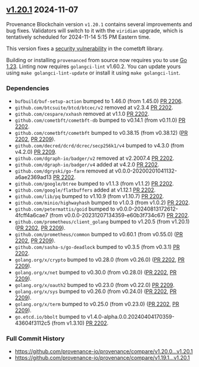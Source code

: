 ## [v1.20.1](https://github.com/provenance-io/provenance/releases/tag/v1.20.1) 2024-11-07

Provenance Blockchain version `v1.20.1` contains several improvements and bug fixes. Validators will switch to it with the `viridian` upgrade, which is tentatively scheduled for 2024-11-14 5:15 PM Eastern time.

This version fixes a [security vulnerability](https://github.com/cometbft/cometbft/security/advisories/GHSA-p7mv-53f2-4cwj) in the cometbft library.

Building or installing `provenanced` from source now requires you to use [Go 1.23](https://golang.org/dl/).
Linting now requires `golangci-lint` v1.60.2. You can update yours using `make golangci-lint-update` or install it using `make golangci-lint`.

### Dependencies

* `bufbuild/buf-setup-action` bumped to 1.46.0 (from 1.45.0) [PR 2206](https://github.com/provenance-io/provenance/pull/2206).
* `github.com/btcsuite/btcd/btcec/v2` removed at v2.3.4 [PR 2202](https://github.com/provenance-io/provenance/pull/2202).
* `github.com/cespare/xxhash` removed at v1.1.0 [PR 2202](https://github.com/provenance-io/provenance/pull/2202).
* `github.com/cometbft/cometbft-db` bumped to v0.14.1 (from v0.11.0) [PR 2202](https://github.com/provenance-io/provenance/pull/2202).
* `github.com/cometbft/cometbft` bumped to v0.38.15 (from v0.38.12) ([PR 2202](https://github.com/provenance-io/provenance/pull/2202), [PR 2209](https://github.com/provenance-io/provenance/pull/2209)).
* `github.com/decred/dcrd/dcrec/secp256k1/v4` bumped to v4.3.0 (from v4.2.0) [PR 2209](https://github.com/provenance-io/provenance/pull/2209).
* `github.com/dgraph-io/badger/v2` removed at v2.2007.4 [PR 2202](https://github.com/provenance-io/provenance/pull/2202).
* `github.com/dgraph-io/badger/v4` added at v4.2.0 [PR 2202](https://github.com/provenance-io/provenance/pull/2202).
* `github.com/dgryski/go-farm` removed at v0.0.0-20200201041132-a6ae2369ad13 [PR 2202](https://github.com/provenance-io/provenance/pull/2202).
* `github.com/google/btree` bumped to v1.1.3 (from v1.1.2) [PR 2202](https://github.com/provenance-io/provenance/pull/2202).
* `github.com/google/flatbuffers` added at v1.12.1 [PR 2202](https://github.com/provenance-io/provenance/pull/2202).
* `github.com/lib/pq` bumped to v1.10.9 (from v1.10.7) [PR 2202](https://github.com/provenance-io/provenance/pull/2202).
* `github.com/minio/highwayhash` bumped to v1.0.3 (from v1.0.2) [PR 2202](https://github.com/provenance-io/provenance/pull/2202).
* `github.com/petermattis/goid` bumped to v0.0.0-20240813172612-4fcff4a6cae7 (from v0.0.0-20231207134359-e60b3f734c67) [PR 2202](https://github.com/provenance-io/provenance/pull/2202).
* `github.com/prometheus/client_golang` bumped to v1.20.5 (from v1.20.1) ([PR 2202](https://github.com/provenance-io/provenance/pull/2202), [PR 2209](https://github.com/provenance-io/provenance/pull/2209)).
* `github.com/prometheus/common` bumped to v0.60.1 (from v0.55.0) ([PR 2202](https://github.com/provenance-io/provenance/pull/2202), [PR 2209](https://github.com/provenance-io/provenance/pull/2209)).
* `github.com/sasha-s/go-deadlock` bumped to v0.3.5 (from v0.3.1) [PR 2202](https://github.com/provenance-io/provenance/pull/2202).
* `golang.org/x/crypto` bumped to v0.28.0 (from v0.26.0) ([PR 2202](https://github.com/provenance-io/provenance/pull/2202), [PR 2209](https://github.com/provenance-io/provenance/pull/2209)).
* `golang.org/x/net` bumped to v0.30.0 (from v0.28.0) ([PR 2202](https://github.com/provenance-io/provenance/pull/2202), [PR 2209](https://github.com/provenance-io/provenance/pull/2209)).
* `golang.org/x/oauth2` bumped to v0.23.0 (from v0.22.0) [PR 2209](https://github.com/provenance-io/provenance/pull/2209).
* `golang.org/x/sys` bumped to v0.26.0 (from v0.24.0) ([PR 2202](https://github.com/provenance-io/provenance/pull/2202), [PR 2209](https://github.com/provenance-io/provenance/pull/2209)).
* `golang.org/x/term` bumped to v0.25.0 (from v0.23.0) ([PR 2202](https://github.com/provenance-io/provenance/pull/2202), [PR 2209](https://github.com/provenance-io/provenance/pull/2209)).
* `go.etcd.io/bbolt` bumped to v1.4.0-alpha.0.0.20240404170359-43604f3112c5 (from v1.3.10) [PR 2202](https://github.com/provenance-io/provenance/pull/2202).

### Full Commit History

* https://github.com/provenance-io/provenance/compare/v1.20.0...v1.20.1
* https://github.com/provenance-io/provenance/compare/v1.19.1...v1.20.1
